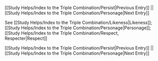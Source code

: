 [[Study Helps/Index to the Triple Combination/Persist|Previous Entry]]  ||  [[Study Helps/Index to the Triple Combination/Personage|Next Entry]]

 See [[Study Helps/Index to the Triple Combination/Likeness|Likeness]]; [[Study Helps/Index to the Triple Combination/Personage|Personage]]; [[Study Helps/Index to the Triple Combination/Respect, Respecter|Respect]]

[[Study Helps/Index to the Triple Combination/Persist|Previous Entry]]  ||  [[Study Helps/Index to the Triple Combination/Personage|Next Entry]]